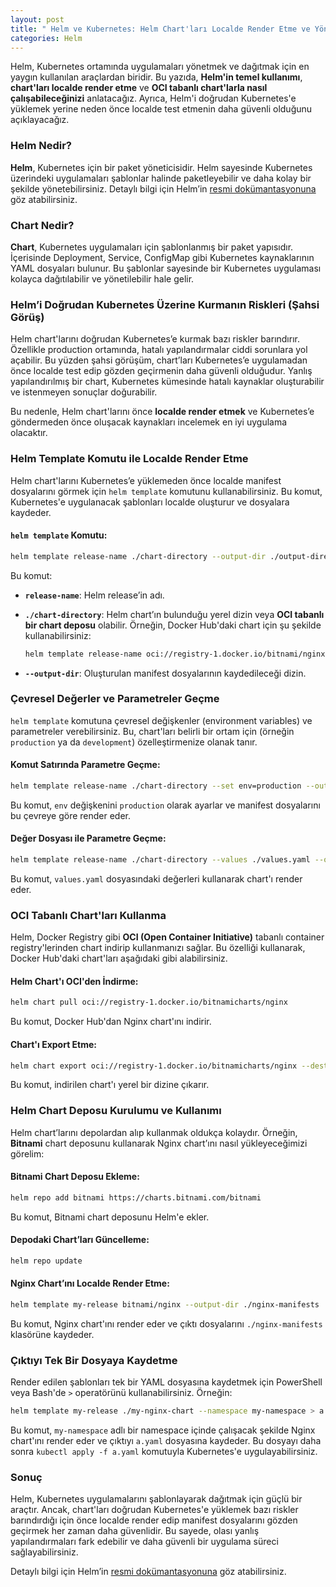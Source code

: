 ```yaml
---
layout: post
title: " Helm ve Kubernetes: Helm Chart'ları Localde Render Etme ve Yönetme"
categories: Helm
---
```


Helm, Kubernetes ortamında uygulamaları yönetmek ve dağıtmak için en yaygın kullanılan araçlardan biridir. Bu yazıda, **Helm'in temel kullanımı**, **chart'ları localde render etme** ve **OCI tabanlı chart'larla nasıl çalışabileceğinizi** anlatacağız. Ayrıca, Helm'i doğrudan Kubernetes'e yüklemek yerine neden önce localde test etmenin daha güvenli olduğunu açıklayacağız.

### Helm Nedir?

**Helm**, Kubernetes için bir paket yöneticisidir. Helm sayesinde Kubernetes üzerindeki uygulamaları şablonlar halinde paketleyebilir ve daha kolay bir şekilde yönetebilirsiniz. Detaylı bilgi için Helm’in [resmi dokümantasyonuna](https://helm.sh/docs/) göz atabilirsiniz.

### Chart Nedir?

**Chart**, Kubernetes uygulamaları için şablonlanmış bir paket yapısıdır. İçerisinde Deployment, Service, ConfigMap gibi Kubernetes kaynaklarının YAML dosyaları bulunur. Bu şablonlar sayesinde bir Kubernetes uygulaması kolayca dağıtılabilir ve yönetilebilir hale gelir.

### Helm’i Doğrudan Kubernetes Üzerine Kurmanın Riskleri (Şahsi Görüş)

Helm chart'larını doğrudan Kubernetes’e kurmak bazı riskler barındırır. Özellikle production ortamında, hatalı yapılandırmalar ciddi sorunlara yol açabilir. Bu yüzden şahsi görüşüm, chart’ları Kubernetes’e uygulamadan önce localde test edip gözden geçirmenin daha güvenli olduğudur. Yanlış yapılandırılmış bir chart, Kubernetes kümesinde hatalı kaynaklar oluşturabilir ve istenmeyen sonuçlar doğurabilir.

Bu nedenle, Helm chart'larını önce **localde render etmek** ve Kubernetes’e göndermeden önce oluşacak kaynakları incelemek en iyi uygulama olacaktır.

### Helm Template Komutu ile Localde Render Etme

Helm chart'larını Kubernetes’e yüklemeden önce localde manifest dosyalarını görmek için `helm template` komutunu kullanabilirsiniz. Bu komut, Kubernetes'e uygulanacak şablonları localde oluşturur ve dosyalara kaydeder.

#### `helm template` Komutu:
```bash
helm template release-name ./chart-directory --output-dir ./output-directory
```

Bu komut:
- **`release-name`**: Helm release’in adı.
- **`./chart-directory`**: Helm chart’ın bulunduğu yerel dizin veya **OCI tabanlı bir chart deposu** olabilir. Örneğin, Docker Hub'daki chart için şu şekilde kullanabilirsiniz:

  ```bash
  helm template release-name oci://registry-1.docker.io/bitnami/nginx --output-dir ./output-directory
  ```

- **`--output-dir`**: Oluşturulan manifest dosyalarının kaydedileceği dizin.

### Çevresel Değerler ve Parametreler Geçme

`helm template` komutuna çevresel değişkenler (environment variables) ve parametreler verebilirsiniz. Bu, chart'ları belirli bir ortam için (örneğin `production` ya da `development`) özelleştirmenize olanak tanır.

#### Komut Satırında Parametre Geçme:
```bash
helm template release-name ./chart-directory --set env=production --output-dir ./output-directory
```

Bu komut, `env` değişkenini `production` olarak ayarlar ve manifest dosyalarını bu çevreye göre render eder.

#### Değer Dosyası ile Parametre Geçme:
```bash
helm template release-name ./chart-directory --values ./values.yaml --output-dir ./output-directory
```

Bu komut, `values.yaml` dosyasındaki değerleri kullanarak chart'ı render eder.

### OCI Tabanlı Chart'ları Kullanma

Helm, Docker Registry gibi **OCI (Open Container Initiative)** tabanlı container registry'lerinden chart indirip kullanmanızı sağlar. Bu özelliği kullanarak, Docker Hub'daki chart'ları aşağıdaki gibi alabilirsiniz.

#### Helm Chart'ı OCI'den İndirme:
```bash
helm chart pull oci://registry-1.docker.io/bitnamicharts/nginx
```

Bu komut, Docker Hub'dan Nginx chart'ını indirir.

#### Chart'ı Export Etme:
```bash
helm chart export oci://registry-1.docker.io/bitnamicharts/nginx --destination ./my-nginx-chart
```

Bu komut, indirilen chart'ı yerel bir dizine çıkarır.

### Helm Chart Deposu Kurulumu ve Kullanımı

Helm chart’larını depolardan alıp kullanmak oldukça kolaydır. Örneğin, **Bitnami** chart deposunu kullanarak Nginx chart’ını nasıl yükleyeceğimizi görelim:

#### Bitnami Chart Deposu Ekleme:
```bash
helm repo add bitnami https://charts.bitnami.com/bitnami
```

Bu komut, Bitnami chart deposunu Helm'e ekler.

#### Depodaki Chart’ları Güncelleme:
```bash
helm repo update
```

#### Nginx Chart’ını Localde Render Etme:
```bash
helm template my-release bitnami/nginx --output-dir ./nginx-manifests
```

Bu komut, Nginx chart'ını render eder ve çıktı dosyalarını `./nginx-manifests` klasörüne kaydeder.

### Çıktıyı Tek Bir Dosyaya Kaydetme

Render edilen şablonları tek bir YAML dosyasına kaydetmek için PowerShell veya Bash'de `>` operatörünü kullanabilirsiniz. Örneğin:

```bash
helm template my-release ./my-nginx-chart --namespace my-namespace > a.yaml
```

Bu komut, `my-namespace` adlı bir namespace içinde çalışacak şekilde Nginx chart'ını render eder ve çıktıyı `a.yaml` dosyasına kaydeder. Bu dosyayı daha sonra `kubectl apply -f a.yaml` komutuyla Kubernetes'e uygulayabilirsiniz.

### Sonuç

Helm, Kubernetes uygulamalarını şablonlayarak dağıtmak için güçlü bir araçtır. Ancak, chart'ları doğrudan Kubernetes'e yüklemek bazı riskler barındırdığı için önce localde render edip manifest dosyalarını gözden geçirmek her zaman daha güvenlidir. Bu sayede, olası yanlış yapılandırmaları fark edebilir ve daha güvenli bir uygulama süreci sağlayabilirsiniz.

Detaylı bilgi için Helm’in [resmi dokümantasyonuna](https://helm.sh/docs/) göz atabilirsiniz.
